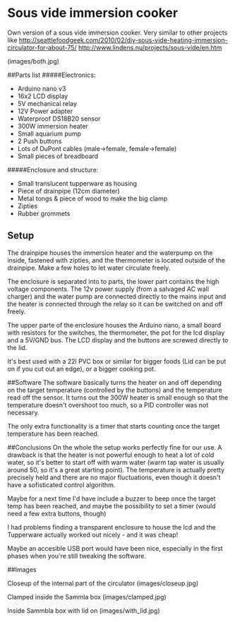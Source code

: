 # Sous vide immersion cooker

Own version of a sous vide immersion cooker. Very similar to other projects like
http://seattlefoodgeek.com/2010/02/diy-sous-vide-heating-immersion-circulator-for-about-75/
http://www.lindens.nu/projects/sous-vide/en.htm

(images/both.jpg)

##Parts list
#####Electronics:
 - Arduino nano v3
 - 16x2 LCD display
 - 5V mechanical relay
 - 12V Power adapter
 - Waterproof DS18B20 sensor
 - 300W immersion heater
 - Small aquarium pump
 - 2 Push buttons
 - Lots of DuPont cables (male->female, female->female)
 - Small pieces of breadboard

#####Enclosure and structure:
 - Small translucent tupperware as housing
 - Piece of drainpipe (12cm diameter)
 - Metal tongs & piece of wood to make the big clamp
 - Zipties
 - Rubber grommets

## Setup

The drainpipe houses the immersion heater and the waterpump on the inside, fastened with zipties, and the thermometer is located outside of the drainpipe.
Make a few holes to let water circulate freely.

The enclosure is separated into to parts, the lower part contains the high voltage components.
The 12v power supply (from a salvaged AC wall charger) and the water pump are connected directly to the mains input and the heater is connected through the relay so it can be switched on and off freely.

The upper parte of the enclosure houses the Arduino nano, a small board with resistors for the switches, the thermometer, the pot for the lcd display and a 5V/GND bus.
The LCD display and the buttons are screwed directly to the lid.

It's best used with a 22l PVC box or similar for bigger foods (Lid can be put on if you cut out an edge), or a bigger cooking pot.

##Software
The software basically turns the heater on and off depending on the target temperature (controlled by the buttons) and the temperature read off the sensor.
It turns out the 300W heater is small enough so that the temperature doesn't overshoot too much, so a PID controller was not necessary.

The only extra functionality is a timer that starts counting once the target temperature has been reached.

##Conclusions
On the whole the setup works perfectly fine for our use. A drawback is that the heater is not powerful enough to heat a lot of cold water, so it's better to start off with warm water (warm tap water is usually around 50, so it's a great starting point).
The temperature is actually pretty precisely held and there are no major fluctuations, even though it doesn't have a sofisticated control algorithm.

Maybe for a next time I'd have include a buzzer to beep once the target temp has been reached, and maybe the possibility to set a timer (would need a few extra buttons, though)

I had problems finding a transparent enclosure to house the lcd and the Tupperware actually worked out nicely - and it was cheap!

Maybe an accesible USB port would have been nice, especially in the first phases when you're still  tweaking the software.


##Images

Closeup of the internal part of the circulator
(images/closeup.jpg)

Clamped inside the Sammla box
(images/clamped.jpg)

Inside Sammbla box with lid on
(images/with_lid.jpg)